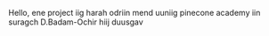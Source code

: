 Hello, ene project iig harah odriin mend uuniig pinecone academy iin suragch D.Badam-Ochir hiij duusgav
